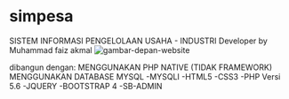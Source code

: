 # simpesa
SISTEM INFORMASI PENGELOLAAN USAHA - INDUSTRI
Developer by Muhammad faiz akmal
![gambar-depan-website](https://user-images.githubusercontent.com/55981706/102585851-ae6a2580-413b-11eb-88cb-8bbcafeab9d6.PNG)

dibangun dengan:
MENGGUNAKAN PHP NATIVE (TIDAK FRAMEWORK)
MENGGUNAKAN DATABASE MYSQL
-MYSQLI 
-HTML5
-CSS3
-PHP Versi 5.6
-JQUERY
-BOOTSTRAP 4
-SB-ADMIN





